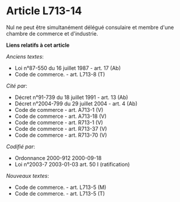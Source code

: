 # Article L713-14

Nul ne peut être simultanément délégué consulaire et membre d'une chambre de commerce et d'industrie.

**Liens relatifs à cet article**

_Anciens textes_:

  - Loi n°87-550 du 16 juillet 1987 - art. 17 (Ab)
  - Code de commerce. - art. L713-8 (T)

_Cité par_:

  - Décret n°91-739 du 18 juillet 1991 - art. 13 (Ab)
  - Décret n°2004-799 du 29 juillet 2004 - art. 4 (Ab)
  - Code de commerce - art. A713-1 (V)
  - Code de commerce - art. A713-18 (V)
  - Code de commerce - art. R713-1 (V)
  - Code de commerce - art. R713-37 (V)
  - Code de commerce - art. R713-70 (V)

_Codifié par_:

  - Ordonnance 2000-912 2000-09-18
  - Loi n°2003-7 2003-01-03 art. 50 I (ratification)

_Nouveaux textes_:

  - Code de commerce. - art. L713-5 (M)
  - Code de commerce. - art. L713-5 (T)
